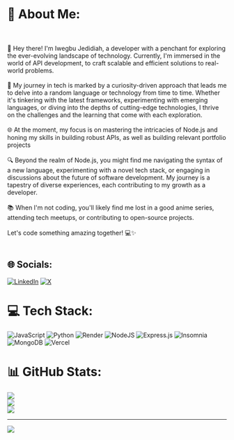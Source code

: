 # 💫 About Me:
<br><br>👋 Hey there! I'm Iwegbu Jedidiah, a developer with a penchant for exploring the ever-evolving landscape of technology. Currently, I'm immersed in the world of API development, to craft scalable and efficient solutions to real-world problems.<br><br>🚀 My journey in tech is marked by a curiosity-driven approach that leads me to delve into a random language or technology from time to time. Whether it's tinkering with the latest frameworks, experimenting with emerging languages, or diving into the depths of cutting-edge technologies, I thrive on the challenges and the learning that come with each exploration.<br><br>🌐 At the moment, my focus is on mastering the intricacies of Node.js and honing my skills in building robust APIs, as well as building relevant portfolio projects<br><br>🔍 Beyond the realm of Node.js, you might find me navigating the syntax of a new language, experimenting with a novel tech stack, or engaging in discussions about the future of software development. My journey is a tapestry of diverse experiences, each contributing to my growth as a developer.<br><br>📚 When I'm not coding, you'll likely find me lost in a good anime series, attending tech meetups, or contributing to open-source projects. <br><br>Let's code something amazing together! 💻✨<br><br>


## 🌐 Socials:
[![LinkedIn](https://img.shields.io/badge/LinkedIn-%230077B5.svg?logo=linkedin&logoColor=white)](https://linkedin.com/in/https://www.linkedin.com/in/iwegbu-jedidiah) [![X](https://img.shields.io/badge/X-black.svg?logo=X&logoColor=white)](https://x.com/https://x.com/Hashkitti001) 

# 💻 Tech Stack:
![JavaScript](https://img.shields.io/badge/javascript-%23323330.svg?style=for-the-badge&logo=javascript&logoColor=%23F7DF1E) ![Python](https://img.shields.io/badge/python-3670A0?style=for-the-badge&logo=python&logoColor=ffdd54) ![Render](https://img.shields.io/badge/Render-%46E3B7.svg?style=for-the-badge&logo=render&logoColor=white) ![NodeJS](https://img.shields.io/badge/node.js-6DA55F?style=for-the-badge&logo=node.js&logoColor=white) ![Express.js](https://img.shields.io/badge/express.js-%23404d59.svg?style=for-the-badge&logo=express&logoColor=%2361DAFB) ![Insomnia](https://img.shields.io/badge/Insomnia-black?style=for-the-badge&logo=insomnia&logoColor=5849BE) ![MongoDB](https://img.shields.io/badge/MongoDB-%234ea94b.svg?style=for-the-badge&logo=mongodb&logoColor=white) ![Vercel](https://img.shields.io/badge/vercel-%23000000.svg?style=for-the-badge&logo=vercel&logoColor=white)
# 📊 GitHub Stats:
![](https://github-readme-stats.vercel.app/api?username=hashkitti001&theme=dark&hide_border=false&include_all_commits=false&count_private=true)<br/>
![](https://github-readme-streak-stats.herokuapp.com/?user=hashkitti001&theme=dark&hide_border=false)<br/>
![](https://github-readme-stats.vercel.app/api/top-langs/?username=hashkitti001&theme=dark&hide_border=false&include_all_commits=false&count_private=true&layout=compact)

---
[![](https://visitcount.itsvg.in/api?id=hashkitti001&icon=0&color=0)](https://visitcount.itsvg.in)

<!-- Proudly created with GPRM ( https://gprm.itsvg.in ) -->
